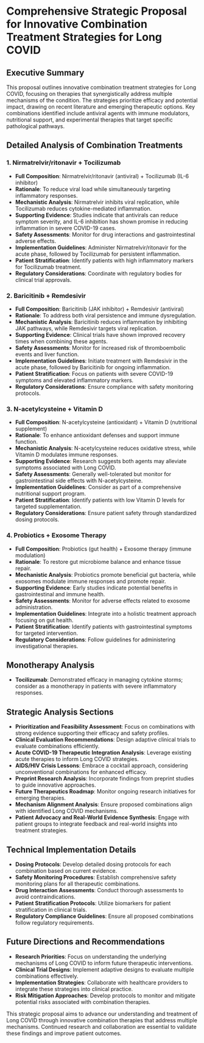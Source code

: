 # Comprehensive Strategic Proposal for Innovative Combination Treatment Strategies for Long COVID

## Executive Summary
This proposal outlines innovative combination treatment strategies for Long COVID, focusing on therapies that synergistically address multiple mechanisms of the condition. The strategies prioritize efficacy and potential impact, drawing on recent literature and emerging therapeutic options. Key combinations identified include antiviral agents with immune modulators, nutritional support, and experimental therapies that target specific pathological pathways.

## Detailed Analysis of Combination Treatments

### 1. Nirmatrelvir/ritonavir + Tocilizumab
- **Full Composition**: Nirmatrelvir/ritonavir (antiviral) + Tocilizumab (IL-6 inhibitor)
- **Rationale**: To reduce viral load while simultaneously targeting inflammatory responses.
- **Mechanistic Analysis**: Nirmatrelvir inhibits viral replication, while Tocilizumab reduces cytokine-mediated inflammation.
- **Supporting Evidence**: Studies indicate that antivirals can reduce symptom severity, and IL-6 inhibition has shown promise in reducing inflammation in severe COVID-19 cases.
- **Safety Assessments**: Monitor for drug interactions and gastrointestinal adverse effects.
- **Implementation Guidelines**: Administer Nirmatrelvir/ritonavir for the acute phase, followed by Tocilizumab for persistent inflammation.
- **Patient Stratification**: Identify patients with high inflammatory markers for Tocilizumab treatment.
- **Regulatory Considerations**: Coordinate with regulatory bodies for clinical trial approvals.

### 2. Baricitinib + Remdesivir
- **Full Composition**: Baricitinib (JAK inhibitor) + Remdesivir (antiviral)
- **Rationale**: To address both viral persistence and immune dysregulation.
- **Mechanistic Analysis**: Baricitinib reduces inflammation by inhibiting JAK pathways, while Remdesivir targets viral replication.
- **Supporting Evidence**: Clinical trials have shown improved recovery times when combining these agents.
- **Safety Assessments**: Monitor for increased risk of thromboembolic events and liver function.
- **Implementation Guidelines**: Initiate treatment with Remdesivir in the acute phase, followed by Baricitinib for ongoing inflammation.
- **Patient Stratification**: Focus on patients with severe COVID-19 symptoms and elevated inflammatory markers.
- **Regulatory Considerations**: Ensure compliance with safety monitoring protocols.

### 3. N-acetylcysteine + Vitamin D
- **Full Composition**: N-acetylcysteine (antioxidant) + Vitamin D (nutritional supplement)
- **Rationale**: To enhance antioxidant defenses and support immune function.
- **Mechanistic Analysis**: N-acetylcysteine reduces oxidative stress, while Vitamin D modulates immune responses.
- **Supporting Evidence**: Research suggests both agents may alleviate symptoms associated with Long COVID.
- **Safety Assessments**: Generally well-tolerated but monitor for gastrointestinal side effects with N-acetylcysteine.
- **Implementation Guidelines**: Consider as part of a comprehensive nutritional support program.
- **Patient Stratification**: Identify patients with low Vitamin D levels for targeted supplementation.
- **Regulatory Considerations**: Ensure patient safety through standardized dosing protocols.

### 4. Probiotics + Exosome Therapy
- **Full Composition**: Probiotics (gut health) + Exosome therapy (immune modulation)
- **Rationale**: To restore gut microbiome balance and enhance tissue repair.
- **Mechanistic Analysis**: Probiotics promote beneficial gut bacteria, while exosomes modulate immune responses and promote repair.
- **Supporting Evidence**: Early studies indicate potential benefits in gastrointestinal and immune health.
- **Safety Assessments**: Monitor for adverse effects related to exosome administration.
- **Implementation Guidelines**: Integrate into a holistic treatment approach focusing on gut health.
- **Patient Stratification**: Identify patients with gastrointestinal symptoms for targeted intervention.
- **Regulatory Considerations**: Follow guidelines for administering investigational therapies.

## Monotherapy Analysis
- **Tocilizumab**: Demonstrated efficacy in managing cytokine storms; consider as a monotherapy in patients with severe inflammatory responses.

## Strategic Analysis Sections
- **Prioritization and Feasibility Assessment**: Focus on combinations with strong evidence supporting their efficacy and safety profiles.
- **Clinical Evaluation Recommendations**: Design adaptive clinical trials to evaluate combinations efficiently.
- **Acute COVID-19 Therapeutic Integration Analysis**: Leverage existing acute therapies to inform Long COVID strategies.
- **AIDS/HIV Crisis Lessons**: Embrace a cocktail approach, considering unconventional combinations for enhanced efficacy.
- **Preprint Research Analysis**: Incorporate findings from preprint studies to guide innovative approaches.
- **Future Therapeutics Roadmap**: Monitor ongoing research initiatives for emerging therapies.
- **Mechanism Alignment Analysis**: Ensure proposed combinations align with identified Long COVID mechanisms.
- **Patient Advocacy and Real-World Evidence Synthesis**: Engage with patient groups to integrate feedback and real-world insights into treatment strategies.

## Technical Implementation Details
- **Dosing Protocols**: Develop detailed dosing protocols for each combination based on current evidence.
- **Safety Monitoring Procedures**: Establish comprehensive safety monitoring plans for all therapeutic combinations.
- **Drug Interaction Assessments**: Conduct thorough assessments to avoid contraindications.
- **Patient Stratification Protocols**: Utilize biomarkers for patient stratification in clinical trials.
- **Regulatory Compliance Guidelines**: Ensure all proposed combinations follow regulatory requirements.

## Future Directions and Recommendations
- **Research Priorities**: Focus on understanding the underlying mechanisms of Long COVID to inform future therapeutic interventions.
- **Clinical Trial Designs**: Implement adaptive designs to evaluate multiple combinations effectively.
- **Implementation Strategies**: Collaborate with healthcare providers to integrate these strategies into clinical practice.
- **Risk Mitigation Approaches**: Develop protocols to monitor and mitigate potential risks associated with combination therapies.

This strategic proposal aims to advance our understanding and treatment of Long COVID through innovative combination therapies that address multiple mechanisms. Continued research and collaboration are essential to validate these findings and improve patient outcomes.